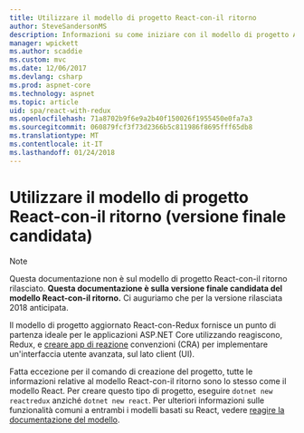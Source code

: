 ```yaml
---
title: Utilizzare il modello di progetto React-con-il ritorno
author: SteveSandersonMS
description: Informazioni su come iniziare con il modello di progetto ASP.NET Core a pagina singola applicazione (SPA) versione finale candidata per React con Redux e creare app di react.
manager: wpickett
ms.author: scaddie
ms.custom: mvc
ms.date: 12/06/2017
ms.devlang: csharp
ms.prod: aspnet-core
ms.technology: aspnet
ms.topic: article
uid: spa/react-with-redux
ms.openlocfilehash: 71a8702b9f6e9a2b40f150026f1955450e0fa7a3
ms.sourcegitcommit: 060879fcf3f73d2366b5c811986f8695fff65db8
ms.translationtype: MT
ms.contentlocale: it-IT
ms.lasthandoff: 01/24/2018
---
```

# <a name="use-the-react-with-redux-project-template-release-candidate"></a>Utilizzare il modello di progetto React-con-il ritorno (versione finale candidata)

> [!NOTE]
> Questa documentazione non è sul modello di progetto React-con-il ritorno rilasciato. **Questa documentazione è sulla versione finale candidata del modello React-con-il ritorno.** Ci auguriamo che per la versione rilasciata 2018 anticipata.

Il modello di progetto aggiornato React-con-Redux fornisce un punto di partenza ideale per le applicazioni ASP.NET Core utilizzando reagiscono, Redux, e [creare app di reazione](https://github.com/facebookincubator/create-react-app) convenzioni (CRA) per implementare un'interfaccia utente avanzata, sul lato client (UI).

Fatta eccezione per il comando di creazione del progetto, tutte le informazioni relative al modello React-con-il ritorno sono lo stesso come il modello React. Per creare questo tipo di progetto, eseguire `dotnet new reactredux` anziché `dotnet new react`. Per ulteriori informazioni sulle funzionalità comuni a entrambi i modelli basati su React, vedere [reagire la documentazione del modello](xref:spa/react).
